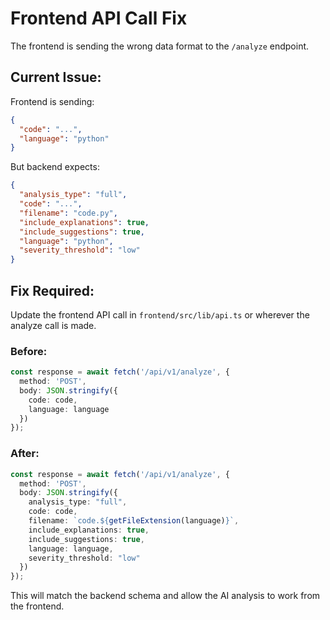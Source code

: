 # Frontend API Call Fix

The frontend is sending the wrong data format to the `/analyze` endpoint.

## Current Issue:
Frontend is sending:
```json
{
  "code": "...",
  "language": "python"
}
```

But backend expects:
```json
{
  "analysis_type": "full",
  "code": "...",
  "filename": "code.py",
  "include_explanations": true,
  "include_suggestions": true,
  "language": "python",
  "severity_threshold": "low"
}
```

## Fix Required:
Update the frontend API call in `frontend/src/lib/api.ts` or wherever the analyze call is made.

### Before:
```typescript
const response = await fetch('/api/v1/analyze', {
  method: 'POST',
  body: JSON.stringify({
    code: code,
    language: language
  })
});
```

### After:
```typescript
const response = await fetch('/api/v1/analyze', {
  method: 'POST',
  body: JSON.stringify({
    analysis_type: "full",
    code: code,
    filename: `code.${getFileExtension(language)}`,
    include_explanations: true,
    include_suggestions: true,
    language: language,
    severity_threshold: "low"
  })
});
```

This will match the backend schema and allow the AI analysis to work from the frontend.
